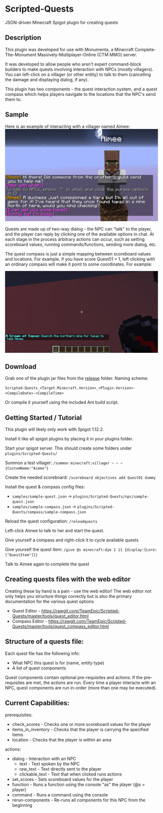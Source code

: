 # Scripted-Quests
JSON-driven Minecraft Spigot plugin for creating quests

## Description
This plugin was developed for use with Monumenta, a Minecraft
Complete-The-Monument Massively-Multiplayer-Online (CTM MMO) server.

It was developed to allow people who aren't expert command-block builders to
make quests involving interaction with NPCs (mostly villagers). You can
left-click on a villager (or other entity) to talk to them (cancelling the
damage and displaying dialog, if any).

This plugin has two components - the quest interaction system, and a quest
compass which helps players navigate to the locations that the NPC's send them to.

## Sample
Here is an example of interacting with a villager named Aimee:
![Example quest interaction](./samples/quest.png)

Quests are made up of two-way dialog - the NPC can "talk" to the player, and
the player can reply by clicking one of the available options in chat. At each
stage in the process arbitrary actions can occur, such as setting scoreboard
values, running commands/functions, sending more dialog, etc.

The quest compass is just a simple mapping between scoreboard values and
locations. For example, if you have score Quest01 = 1, left clicking with an
ordinary compass will make it point to some coordinates. For example:

![Example quest compass](./samples/compass.png)

## Download
Grab one of the plugin jar files from the [release](release) folder. Naming scheme:

`Scripted-Quests_<Target.Minecraft.Version>_<Plugin.Version>-<CompileDate>-<CompileTime>`

Or compile it yourself using the included Ant build script.

## Getting Started / Tutorial
This plugin will likely only work with Spigot 1.12.2.

Install it like all spigot plugins by placing it in your plugins folder.

Start your spigot server. This should create some folders under
`plugins/Scripted-Quests/`

Summon a test villager: `/summon minecraft:villager ~ ~ ~ {CustomName:"Aimee"}`

Create the needed scoreboard: `/scoreboard objectives add Quest01 dummy`

Install the quest & compass config files:
- `samples/sample-quest.json` -> `plugins/Scripted-Quests/npc/sample-quest.json`
- `samples/sample-compass.json` -> `plugins/Scripted-Quests/compass/sample-compass.json`

Reload the quest configuration: `/reloadquests`

Left-click Aimee to talk to her and start the quest.

Give yourself a compass and right-click it to cycle available quests

Give yourself the quest item:
`/give @s minecraft:dye 1 11 {display:{Lore:["QuestItem"]}}`

Talk to Aimee again to complete the quest

## Creating quests files with the web editor
Creating these by hand is a pain - use the web editor! The web editor not only
helps you structure things correctly but is also the primary documentation for
the various quest options

- Quest Editor - https://rawgit.com/TeamEpic/Scripted-Quests/master/tools/quest_editor.html
- Compass Editor - https://rawgit.com/TeamEpic/Scripted-Quests/master/tools/quest_compass_editor.html

## Structure of a quests file:
Each quest file has the following info:
- What NPC this quest is for (name, entity type)
- A list of quest components

Quest components contain optional pre-requisites and actions. If the
pre-requisites are met, the actions are run. Every time a player interacts with
an NPC, quest components are run in-order (more than one may be executed).

## Current Capabilities:

prerequisites:
- check\_scores - Checks one or more scoreboard values for the player
- items\_in\_inventory - Checks that the player is carrying the specified items
- location - Checks that the player is within an area

actions:
- dialog - Interaction with an NPC
	- text - Text spoken by the NPC
	- raw\_text - Text directly sent to the player
	- clickable\_text - Text that when clicked runs actions
- set\_scores - Sets scoreboard values for the player
- function - Runs a function using the console "as" the player (@s = player)
- command - Runs a command using the console
- rerun-components - Re-runs all components for this NPC from the beginning



